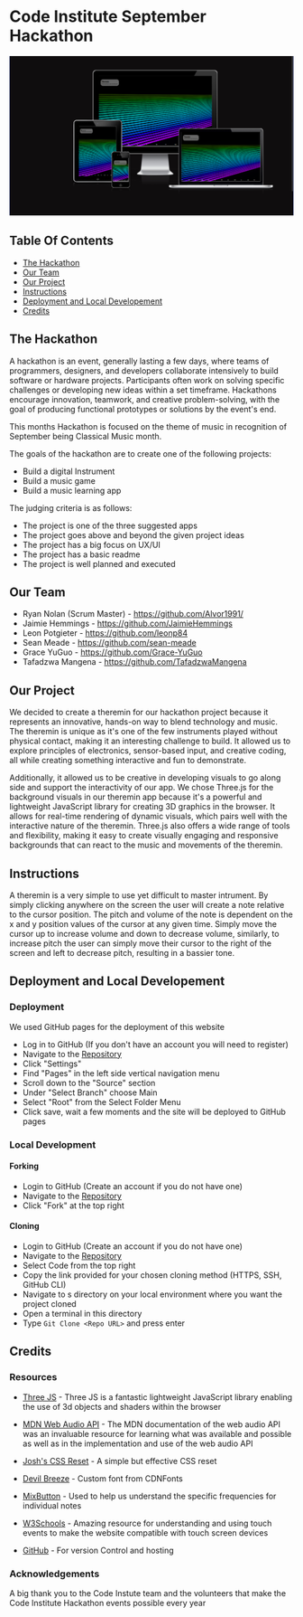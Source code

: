 # Code Institute September Hackathon

![Screenshot of website](assets/amiresponsivescreenshot.png)

## Table Of Contents

- [The Hackathon](#the-hackathon)
- [Our Team](#our-team)
- [Our Project](#our-project)
- [Instructions](#instructions)
- [Deployment and Local Developement](#deployment-and-local-developement)
- [Credits](#credits)

## The Hackathon

A hackathon is an event, generally lasting a few days, where teams of programmers, designers, and developers collaborate intensively to build software or hardware projects. Participants often work on solving specific challenges or developing new ideas within a set timeframe. Hackathons encourage innovation, teamwork, and creative problem-solving, with the goal of producing functional prototypes or solutions by the event's end.

This months Hackathon is focused on the theme of music in recognition of September being Classical Music month.

The goals of the hackathon are to create one of the following projects:

- Build a digital Instrument
- Build a music game
- Build a music learning app

The judging criteria is as follows:

- The project is one of the three suggested apps
- The project goes above and beyond the given project ideas
- The project has a big focus on UX/UI
- The project has a basic readme
- The project is well planned and executed

## Our Team

- Ryan Nolan (Scrum Master) - https://github.com/Alvor1991/
- Jaimie Hemmings - https://github.com/JaimieHemmings
- Leon Potgieter - https://github.com/leonp84
- Sean Meade - https://github.com/sean-meade
- Grace YuGuo - https://github.com/Grace-YuGuo
- Tafadzwa Mangena - https://github.com/TafadzwaMangena

## Our Project

We decided to create a theremin for our hackathon project because it represents an innovative, hands-on way to blend technology and music. The theremin is unique as it's one of the few instruments played without physical contact, making it an interesting challenge to build. It allowed us to explore principles of electronics, sensor-based input, and creative coding, all while creating something interactive and fun to demonstrate.

Additionally, it allowed us to be creative in developing visuals to go along side and support the interactivity of our app. We chose Three.js for the background visuals in our theremin app because it's a powerful and lightweight JavaScript library for creating 3D graphics in the browser. It allows for real-time rendering of dynamic visuals, which pairs well with the interactive nature of the theremin. Three.js also offers a wide range of tools and flexibility, making it easy to create visually engaging and responsive backgrounds that can react to the music and movements of the theremin.

## Instructions

A theremin is a very simple to use yet difficult to master intrument. By simply clicking anywhere on the screen the user will create a note relative to the cursor position. The pitch and volume of the note is dependent on the x and y position values of the cursor at any given time. Simply move the cursor up to increase volume and down to decrease volume, similarly, to increase pitch the user can simply move their cursor to the right of the screen and left to decrease pitch, resulting in a bassier tone.

## Deployment and Local Developement

### Deployment

We used GitHub pages for the deployment of this website

- Log in to GitHub (If you don't have an account you will need to register)
- Navigate to the [Repository](https://github.com/Alvor1991/Hackathon-Team1)
- Click "Settings"
- Find "Pages" in the left side vertical navigation menu
- Scroll down to the "Source" section
- Under "Select Branch" choose Main
- Select "Root" from the Select Folder Menu
- Click save, wait a few moments and the site will be deployed to GitHub pages

### Local Development

#### Forking

- Login to GitHub (Create an account if you do not have one)
- Navigate to the [Repository](https://github.com/Alvor1991/Hackathon-Team1)
- Click "Fork" at the top right

#### Cloning

- Login to GitHub (Create an account if you do not have one)
- Navigate to the [Repository](https://github.com/Alvor1991/Hackathon-Team1)
- Select Code from the top right
- Copy the link provided for your chosen cloning method (HTTPS, SSH, GitHub CLI)
- Navigate to s directory on your local environment where you want the project cloned
- Open a terminal in this directory
- Type ```Git Clone <Repo URL>``` and press enter

## Credits

### Resources

- [Three JS](https://threejs.org/) - Three JS is a fantastic lightweight JavaScript library enabling the use of 3d objects and shaders within the browser

- [MDN Web Audio API](https://developer.mozilla.org/en-US/docs/Web/API/Web_Audio_API) - The MDN documentation of the web audio API was an invaluable resource for learning what was available and possible as well as in the implementation and use of the web audio API

- [Josh's CSS Reset](https://www.joshwcomeau.com/css/custom-css-reset/) - A simple but effective CSS reset

- [Devil Breeze](https://www.cdnfonts.com/devil-breeze.font) - Custom font from CDNFonts

- [MixButton](https://mixbutton.com/mixing-articles/music-note-to-frequency-chart/) - Used to help us understand the specific frequencies for individual notes

- [W3Schools](https://www.w3schools.com/jsref/event_touchstart.asp) - Amazing resource for understanding and using touch events to make the website compatible with touch screen devices

- [GitHub](https://github.com/) - For version Control and hosting


### Acknowledgements

A big thank you to the Code Instute team and the volunteers that make the Code Institute Hackathon events possible every year


